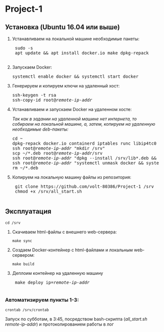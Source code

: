 # Project-1

## Установка (Ubuntu 16.04 или выше)

1. Устанавливаем на локальной машине необходимые пакеты:
    <pre>
    sudo -s
    apt update && apt install docker.io make dpkg-repack
    </pre>
    
2. Запускаем Docker:
   <pre>
   systemctl enable docker && systemctl start docker
   </pre>

2. Генерируем и копируем ключи на удаленный хост:
   <pre>
   ssh-keygen -t rsa
   ssh-copy-id root@<i>remote-ip-addr</i>
   </pre>

3. Устанавливаем и запускаем Docker на удаленном хосте:

   *Так как в задании на удаленной машине нет интернета, то собираем на локальной машине, а, затем, копируем на удаленную необходимые deb-пакеты:*
   
   <pre>
   cd ~
   dpkg-repack docker.io containerd iptables runc libip4tc0 libip6tc0 libiptc0 libxtables12 libnetfilter-conntrack3 libnfnetlink0:amd64
   ssh root@<i>remote-ip-addr</i> "mkdir /srv"
   scp ~/*.deb root@<i>remote-ip-addr</i>/srv
   ssh root@<i>remote-ip-addr</i> "dpkg --install /srv/lib*.deb && dpkg --install /srv/runc*.deb && dpkg --install /srv/containerd* && dpkg --install /srv/iptables && dpkg --install /srv/docker.io*.deb && rm /srv/*.deb"
   ssh root@<i>remote-ip-addr</i> "systemctl unmask docker && systemctl enable docker && systemctl start docker"
   rm ~/*.deb
   </pre>
    
4. Копируем на локальную машину файлы из репозитория:
    <pre>
    git clone https://github.com/volt-80386/Project-1 /srv
    chmod +x /srv/all_start.sh
    </pre>

## Эксплуатация
    
    cd /srv
   
1. Скачиваем html-файлы с внешнего web-сервера:

    `make sync`

2. Создаем Docker-контейнер c html-файлами и локальным web-сервером:

    `make build`

3. Деплоим контейнер на удаленную машину
    <pre>
    make deploy ip=<i>remote-ip-addr</i>
    </pre>

### Автоматизируем пункты 1-3:

    crontab /srv/crontab
Запуск по субботам, в 3:45, посредством bash-скрипта (*all_start.sh remote-ip-addr*) и протоколированием работы в лог
